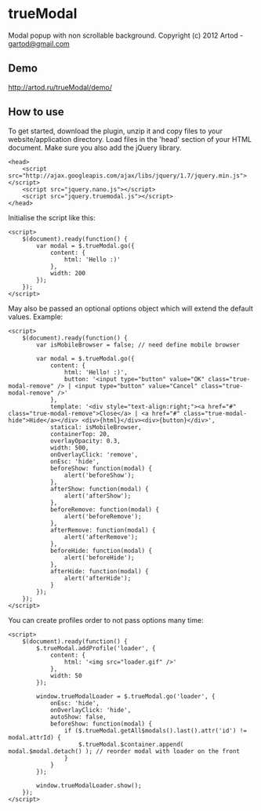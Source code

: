 trueModal
========

Modal popup with non scrollable background.
Copyright (c) 2012 Artod - gartod@gmail.com

Demo
----------

http://artod.ru/trueModal/demo/

How to use
----------

To get started, download the plugin, unzip it and copy files to your website/application directory.
Load files in the 'head' section of your HTML document. Make sure you also add the jQuery library.

    <head>
        <script src="http://ajax.googleapis.com/ajax/libs/jquery/1.7/jquery.min.js"></script>
		<script src="jquery.nano.js"></script>
        <script src="jquery.truemodal.js"></script>
    </head>

Initialise the script like this:

    <script>
        $(document).ready(function() {
			var modal = $.trueModal.go({
				content: {
					html: 'Hello :)'
				},
				width: 200
			});
        });
    </script>

May also be passed an optional options object which will extend the default values. Example:

    <script>
        $(document).ready(function() {
			var isMobileBrowser = false; // need define mobile browser

			var modal = $.trueModal.go({
				content: {
					html: 'Hello! :)',
					button: '<input type="button" value="OK" class="true-modal-remove" /> | <input type="button" value="Cancel" class="true-modal-remove" />'
				},
				template: '<div style="text-align:right;"><a href="#" class="true-modal-remove">Close</a> | <a href="#" class="true-modal-hide">Hide</a></div> <div>{html}</div><div>{button}</div>',
				statical: isMobileBrowser,
				containerTop: 20,
				overlayOpacity: 0.3,
				width: 500,
				onOverlayClick: 'remove',
				onEsc: 'hide',
				beforeShow: function(modal) {
					alert('beforeShow');
				},
				afterShow: function(modal) {
					alert('afterShow');
				},
				beforeRemove: function(modal) {
					alert('beforeRemove');
				},
				afterRemove: function(modal) {
					alert('afterRemove');
				},
				beforeHide: function(modal) {
					alert('beforeHide');
				},
				afterHide: function(modal) {
					alert('afterHide');
				}
			});
        });
    </script>

You can create profiles order to not pass options many time:

    <script>
        $(document).ready(function() {
			$.trueModal.addProfile('loader', {
				content: {
					html: '<img src="loader.gif" />'
				},
				width: 50
			});

			window.trueModalLoader = $.trueModal.go('loader', {
				onEsc: 'hide',
				onOverlayClick: 'hide',
				autoShow: false,
				beforeShow: function(modal) {
					if ($.trueModal.getAll$modals().last().attr('id') != modal.attrId) {
						$.trueModal.$container.append( modal.$modal.detach() ); // reorder modal with loader on the front
					}
				}
			});

			window.trueModalLoader.show();
        });
    </script>